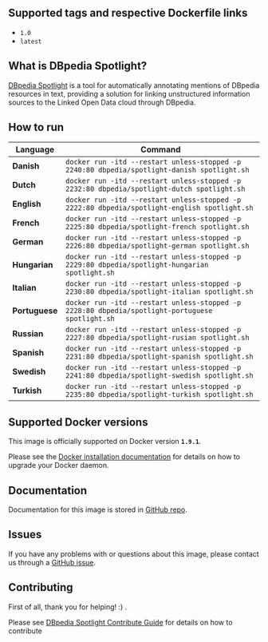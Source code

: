 ## Supported tags and respective Dockerfile links

* `1.0`
* `latest`


## What is DBpedia Spotlight?

[DBpedia Spotlight](http://wikipedia.org/wiki/DBpedia#DBpedia_Spotlight) is a tool for automatically annotating mentions of DBpedia resources in text, providing a solution for linking unstructured information sources to the Linked Open Data cloud through DBpedia.

## How to run

| **Language** | **Command** |
| --- | --- |
| **Danish** | ```docker run -itd --restart unless-stopped -p 2240:80 dbpedia/spotlight-danish spotlight.sh``` |
| **Dutch** | ```docker run -itd --restart unless-stopped -p 2232:80 dbpedia/spotlight-dutch spotlight.sh``` |
| **English** | ```docker run -itd --restart unless-stopped -p 2222:80 dbpedia/spotlight-english spotlight.sh``` |
| **French** | ```docker run -itd --restart unless-stopped -p 2225:80 dbpedia/spotlight-french spotlight.sh``` |
| **German** | ```docker run -itd --restart unless-stopped -p 2226:80 dbpedia/spotlight-german spotlight.sh``` |
| **Hungarian** | ```docker run -itd --restart unless-stopped -p 2229:80 dbpedia/spotlight-hungarian spotlight.sh``` |
| **Italian** | ```docker run -itd --restart unless-stopped -p 2230:80 dbpedia/spotlight-italian spotlight.sh``` |
| **Portuguese** | ```docker run -itd --restart unless-stopped -p 2228:80 dbpedia/spotlight-portuguese spotlight.sh``` |
| **Russian** | ```docker run -itd --restart unless-stopped -p 2227:80 dbpedia/spotlight-rusian spotlight.sh``` |
| **Spanish** | ```docker run -itd --restart unless-stopped -p 2231:80 dbpedia/spotlight-spanish spotlight.sh``` |
| **Swedish** | ```docker run -itd --restart unless-stopped -p 2241:80 dbpedia/spotlight-swedish spotlight.sh``` |
| **Turkish** | ```docker run -itd --restart unless-stopped -p 2235:80 dbpedia/spotlight-turkish spotlight.sh``` |

## Supported Docker versions
This image is officially supported on Docker version **`1.9.1`**.

Please see the [Docker installation documentation](https://docs.docker.com/installation/) for details on how to upgrade your Docker daemon.

## Documentation

Documentation for this image is stored in [GitHub repo](http://github.com/dbpedia-spotlight/dbpedia-spotlight/wiki).

## Issues
If you have any problems with or questions about this image, please contact us through a [GitHub issue](https://github.com/dbpedia-spotlight/spotlight-docker/issues).

## Contributing

First of all, thank you for helping! :) .

Please see [DBpedia Spotlight Contribute Guide](https://github.com/dbpedia-spotlight/dbpedia-spotlight/wiki/Contributing) for details on how to contribute
